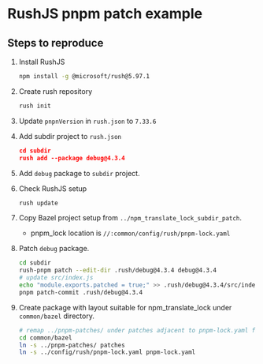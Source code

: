 # RushJS pnpm patch example

## Steps to reproduce

1.  Install RushJS
    ```bash
    npm install -g @microsoft/rush@5.97.1
    ```

1.  Create rush repository
    ```bash
    rush init
    ```

1.  Update `pnpnVersion` in `rush.json` to `7.33.6`

1.  Add subdir project to `rush.json`
    ```json
    cd subdir
    rush add --package debug@4.3.4
    ```

1.  Add `debug` package to `subdir` project.

1.  Check RushJS setup
    ```bash
    rush update
    ```

1.  Copy Bazel project setup from `../npm_translate_lock_subdir_patch`.
    -   pnpm_lock location is `//:common/config/rush/pnpm-lock.yaml`

1.  Patch `debug` package.
    ```bash
    cd subdir
    rush-pnpm patch --edit-dir .rush/debug@4.3.4 debug@4.3.4
    # update src/index.js
    echo "module.exports.patched = true;" >> .rush/debug@4.3.4/src/index.js
    pnpm patch-commit .rush/debug@4.3.4
    ```

1. Create package with layout suitable for npm_translate_lock under `common/bazel` directory.
    ```bash
    # remap ../pnpm-patches/ under patches adjacent to pnpm-lock.yaml file
    cd common/bazel
    ln -s ../pnpm-patches/ patches
    ln -s ../config/rush/pnpm-lock.yaml pnpm-lock.yaml
    ```
